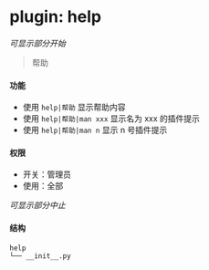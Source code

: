 # plugin: help

*可显示部分开始*

> 帮助

#### 功能

- 使用 `help|帮助` 显示帮助内容
- 使用 `help|帮助|man xxx` 显示名为 xxx 的插件提示
- 使用 `help|帮助|man n` 显示 n 号插件提示

#### 权限

- 开关：管理员
- 使用：全部

*可显示部分中止*

#### 结构

```
help
└── __init__.py
```